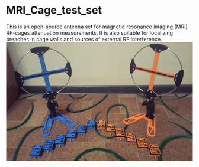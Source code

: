 # MRI_Cage_test_set
This is an open-source antenna set for magnetic resonance imaging (MRI) RF-cages attenuation measurements. It is also suitable for localizing breaches in cage walls and sources of external RF interference.
![Photo of the antennas set](/Pictures/00_Photo.jpg)
